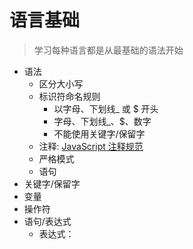 

# 语言基础

> 学习每种语言都是从最基础的语法开始

- 语法
  - 区分大小写
  - 标识符命名规则
    - 以字母、下划线_ 或 $ 开头
    - 字母、下划线_、$、数字
    - 不能使用关键字/保留字
  - 注释: [JavaScript 注释规范](!./../../comment.md)
  - 严格模式
  - 语句
- 关键字/保留字
- 变量
- 操作符
- 语句/表达式
  - 表达式：